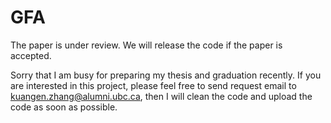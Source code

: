 # GFA

The paper is under review. We will release the code if the paper is accepted.

Sorry that I am busy for preparing my thesis and graduation recently. If you are interested in this project, please feel free to send request email to kuangen.zhang@alumni.ubc.ca, then I will clean the code and upload the code as soon as possible.
